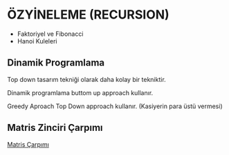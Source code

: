 # ÖZYİNELEME (RECURSION)

- Faktoriyel ve Fibonacci
- Hanoi Kuleleri

## Dinamik Programlama

Top down tasarım tekniği olarak daha kolay bir tekniktir.

Dinamik programlama buttom up approach kullanır.

Greedy Aproach Top Down approach kullanır. (Kasiyerin para üstü vermesi)

## Matris Zinciri  Çarpımı

[Matris Çarpımı](http://matrixmultiplication.xyz)
